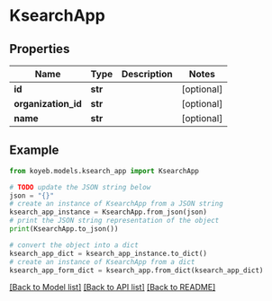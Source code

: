 # KsearchApp


## Properties

Name | Type | Description | Notes
------------ | ------------- | ------------- | -------------
**id** | **str** |  | [optional] 
**organization_id** | **str** |  | [optional] 
**name** | **str** |  | [optional] 

## Example

```python
from koyeb.models.ksearch_app import KsearchApp

# TODO update the JSON string below
json = "{}"
# create an instance of KsearchApp from a JSON string
ksearch_app_instance = KsearchApp.from_json(json)
# print the JSON string representation of the object
print(KsearchApp.to_json())

# convert the object into a dict
ksearch_app_dict = ksearch_app_instance.to_dict()
# create an instance of KsearchApp from a dict
ksearch_app_form_dict = ksearch_app.from_dict(ksearch_app_dict)
```
[[Back to Model list]](../README.md#documentation-for-models) [[Back to API list]](../README.md#documentation-for-api-endpoints) [[Back to README]](../README.md)


